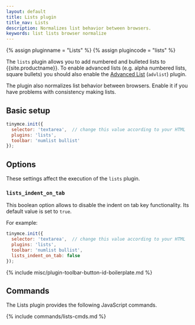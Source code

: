 ```yaml
---
layout: default
title: Lists plugin
title_nav: Lists
description: Normalizes list behavior between browsers.
keywords: list lists browser normalize
---
```


{% assign pluginname = "Lists" %}
{% assign plugincode = "lists" %}

The `lists` plugin allows you to add numbered and bulleted lists to {{site.productname}}. To enable advanced lists (e.g. alpha numbered lists, square bullets) you should also enable the [Advanced List](../advlist/) (`advlist`) plugin.

The plugin also normalizes list behavior between browsers. Enable it if you have problems with consistency making lists.

## Basic setup

```js
tinymce.init({
  selector: 'textarea',  // change this value according to your HTML
  plugins: 'lists',
  toolbar: 'numlist bullist'
});
```

## Options

These settings affect the execution of the `lists` plugin.

### `lists_indent_on_tab`

This boolean option allows to disable the indent on tab key functionality. Its default value is set to `true`.

For example:

```js
tinymce.init({
  selector: 'textarea',  // change this value according to your HTML
  plugins: 'lists',
  toolbar: 'numlist bullist',
  lists_indent_on_tab: false
});
```

{% include misc/plugin-toolbar-button-id-boilerplate.md %}

## Commands

The Lists plugin provides the following JavaScript commands.

{% include commands/lists-cmds.md %}
